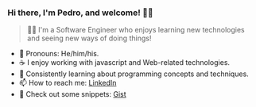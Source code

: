 ### Hi there, I'm Pedro, and welcome! ✌🏽

> 👨‍💻 I'm a Software Engineer who enjoys learning new technologies and seeing new ways of doing things!

- 🙂 Pronouns: He/him/his.
- ☕ I enjoy working with javascript and Web-related technologies.
- 💙 Consistently learning about programming concepts and techniques.
- 📫 How to reach me: [LinkedIn](https://linkedin.com/in/pedro-barcellos)
- 📑 Check out some snippets: [Gist](https://gist.github.com/barcellos-pedro)
